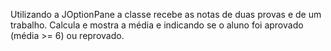 Utilizando a JOptionPane a classe recebe as notas de duas provas e de um trabalho. Calcula e mostra a média e indicando se o aluno foi aprovado (média >= 6) ou reprovado.
